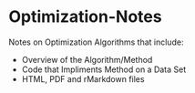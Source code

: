 # Optimization-Notes
Notes on Optimization Algorithms that include:

- Overview of the Algorithm/Method
- Code that Impliments Method on a Data Set
- HTML, PDF and rMarkdown files
